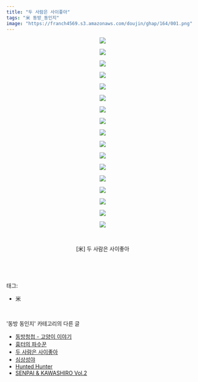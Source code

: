 ```yaml
---
title: "두 사람은 사이좋아"
tags: "米 동방_동인지"
image: "https://franch4569.s3.amazonaws.com/doujin/ghap/164/001.png"
---
```

<div class="article">
<p style="text-align: center; clear: none; float: none;"><img src="{{ site.imgserver2 }}/ghap/164/001.png"/></p>
<p style="text-align: center; clear: none; float: none;"><img src="{{ site.imgserver2 }}/ghap/164/002.png"/></p>
<p style="text-align: center; clear: none; float: none;"><img src="{{ site.imgserver2 }}/ghap/164/003.png"/></p>
<p style="text-align: center; clear: none; float: none;"><img src="{{ site.imgserver2 }}/ghap/164/004.png"/></p>
<p style="text-align: center; clear: none; float: none;"><img src="{{ site.imgserver2 }}/ghap/164/005.png"/></p>
<p style="text-align: center; clear: none; float: none;"><img src="{{ site.imgserver2 }}/ghap/164/006.png"/></p>
<p style="text-align: center; clear: none; float: none;"><img src="{{ site.imgserver2 }}/ghap/164/007.png"/></p>
<p style="text-align: center; clear: none; float: none;"><img src="{{ site.imgserver2 }}/ghap/164/008.png"/></p>
<p style="text-align: center; clear: none; float: none;"><img src="{{ site.imgserver2 }}/ghap/164/009.png"/></p>
<p style="text-align: center; clear: none; float: none;"><img src="{{ site.imgserver2 }}/ghap/164/010.png"/></p>
<p style="text-align: center; clear: none; float: none;"><img src="{{ site.imgserver2 }}/ghap/164/011.png"/></p>
<p style="text-align: center; clear: none; float: none;"><img src="{{ site.imgserver2 }}/ghap/164/012.png"/></p>
<p style="text-align: center; clear: none; float: none;"><img src="{{ site.imgserver2 }}/ghap/164/013.png"/></p>
<p style="text-align: center; clear: none; float: none;"><img src="{{ site.imgserver2 }}/ghap/164/014.png"/></p>
<p style="text-align: center; clear: none; float: none;"><img src="{{ site.imgserver2 }}/ghap/164/015.png"/></p>
<p style="text-align: center; clear: none; float: none;"><img src="{{ site.imgserver2 }}/ghap/164/016.png"/></p>
<p style="text-align: center; clear: none; float: none;"><img src="{{ site.imgserver2 }}/ghap/164/017.png"/></p>
<p style="text-align: center; clear: none; float: none;"><br/></p>
<p style="text-align: center; clear: none; float: none;">[米] 두 사람은 사이좋아</p>
<p><br/></p>
</div><br/>
<div class="tagTrail">
<p>태그: </p>
<ul>
<li>米</li>
</ul>
</div><br/>
<div class="another">
<p>'동방 동인지' 카테고리의 다른 글</p>
<ul>
<li><a href="/ghap_168">동방청첩 - 고양이 이야기</a></li>
<li><a href="/ghap_165">흉터의 파수꾼</a></li>
<li><a href="/ghap_164">두 사람은 사이좋아</a></li>
<li><a href="/ghap_162">심상성야</a></li>
<li><a href="/ghap_161">Hunted Hunter</a></li>
<li><a href="/ghap_160">SENPAI &amp; KAWASHIRO Vol.2</a></li>
</ul>
</div><br/>
<div class="cb_module cb_fluid">
<div class="cb_wrt cb_profile">
</div><!-- commentList close -->
</div><br/>
